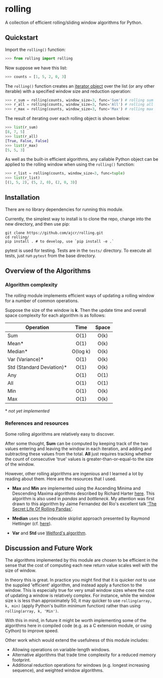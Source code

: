 # rolling

A collection of efficient rolling/sliding window algorithms for Python.

## Quickstart

Import the `rolling()` function:
```python
>>> from rolling import rolling
```
Now suppose we have this list:
```python
>>> counts = [1, 5, 2, 0, 3]
```
The `rolling()` function creates an [iterator object](https://docs.python.org/3/library/stdtypes.html#iterator-types) over the list (or any other iterable) with a specified window size and reduction operation:
```python
>>> r_sum = rolling(counts, window_size=3, func='Sum') # rolling sum
>>> r_all = rolling(counts, window_size=3, func='All') # rolling all
>>> r_max = rolling(counts, window_size=3, func='Max') # rolling max
```
The result of iterating over each rolling object is shown below:
```python
>>> list(r_sum)
[8, 7, 5]
>>> list(r_all)
[True, False, False]
>>> list(r_max)
[5, 5, 3]
```
As well as the built-in efficient algorithms, any callable Python object can be applied to the rolling window when using the `rolling()` function:
```python
>>> r_list = rolling(counts, window_size=3, func=tuple)
>>> list(r_list)
[(1, 5, 2), (5, 2, 0), (2, 0, 3)]
```

## Installation

There are no library dependencies for running this module.

Currently, the simplest way to install is to clone the repo, change into the new directory, and then use pip:

```
git clone https://github.com/ajcr/rolling.git
cd rolling/
pip install . # to develop, use `pip install -e .`
```

pytest is used for testing. Tests are in the `tests/` directory. To execute all tests, just run `pytest` from the base directory.

## Overview of the Algorithms

### Algorithm complexity

The *rolling* module implements efficient ways of updating a rolling window for a number of common operations.

Suppose the size of the window is **k**. Then the update time and overall space complexity for each algorithm is as follows:

| Operation                | Time     | Space |
| ------------------------ |:--------:|:-----:|
| Sum                      | O(1)     | O(k)  |
| Mean*                     | O(1)     | O(k)  |
| Median*                   | O(log k) | O(k)  |
| Var (Variance)*           | O(1)     | O(k)     |
| Std (Standard Deviation)* | O(1)     | O(k)     |
| Any                      | O(1)     | O(1)  |
| All                      | O(1)     | O(1)  |
| Min                      | O(1)     | O(k)  |
| Max                      | O(1)     | O(k)  |

\* *not yet implemented*

### References and resources

Some rolling algorithms are relatively easy to discover. 

After some thought, **Sum** can be computed by keeping track of the two values entering and leaving the window in each iteration, and adding and subtracting these values from the total. **All** just requires tracking whether the count of consecutive 'true' values is greater-than-or-equal-to the size of the window.

However, other rolling algorithms are ingenious and I learned a lot by reading about them. Here are the resources that I used.

- **Max** and **Min** are implemented using the Ascending Minima and Descending Maxima algorithms described by Richard Harter [here](http://www.richardhartersworld.com/cri/2001/slidingmin.html). This algorithm is also used in *pandas* and *bottleneck*. My attention was first drawn to this algorithm by Jaime Fernandez del Rio's excellent talk ['The Secret Life Of Rolling Pandas'](https://www.youtube.com/watch?v=XM_r5La-1tA).

- **Median** uses the indexable skiplist approach presented by Raymond Hettinger (cf. [here](http://code.activestate.com/recipes/577073/)).

- **Var** and **Std** use [Welford's algorithm](https://en.wikipedia.org/wiki/Algorithms_for_calculating_variance#On-line_algorithm). 

## Discussion and Future Work

The algorithms implemented by this module are chosen to be efficient in the sense that the cost of computing each new return value scales well with the size of window.

In theory this is great. In practice you might find that it is quicker *not* to use the supplied 'efficient' algorithm, and instead apply a function to the window. This is especially true for very small window sizes where the cost of updating a window is relatively complex. For instance, while the window size `k` is less than approximately 50, it may quicker to use `rolling(array, k, min)` (apply Python's builtin minimum function) rather than using `rolling(array, k, 'Min')`.

With this in mind, in future it might be worth implementing some of the algorithms here in compiled code (e.g. as a C extension module, or using Cython) to improve speed.

Other work which would extend the usefulness of this module includes:

- Allowing operations on variable-length windows.
- Alternative algorithms that trade time complexity for a reduced memory footprint.
- Additional reduction operations for windows (e.g. longest increasing sequence), and weighted window algorithms.
